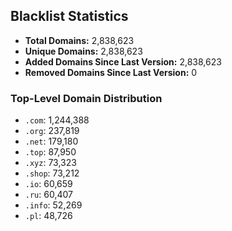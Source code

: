 ## Blacklist Statistics

- **Total Domains:** 2,838,623
- **Unique Domains:** 2,838,623
- **Added Domains Since Last Version:** 2,838,623
- **Removed Domains Since Last Version:** 0

### Top-Level Domain Distribution

-  `.com`: 1,244,388
-  `.org`: 237,819
-  `.net`: 179,180
-  `.top`: 87,950
-  `.xyz`: 73,323
-  `.shop`: 73,212
-  `.io`: 60,659
-  `.ru`: 60,407
-  `.info`: 52,269
-  `.pl`: 48,726

